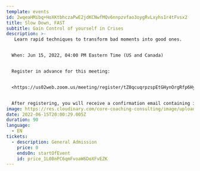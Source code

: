 ```yaml
---
template: events
id: 2wqeaHMibq+HoXKtbhczaPwE2jdKCNwfMQv6nnpzvfao3oygRvLxyhs1r4tFvsx2
title: Slow Down, FAST
subtitle: Gain Control of yourself in Crises
description: >-
   Learn rapid techniques to transform bad moments into good ones. 


  When: Jun 15, 2022, 04:00 PM Eastern Time (US and Canada) 


  Register in advance for this meeting:


  <https://us02web.zoom.us/meeting/register/tZ0qcuqrpzspEtGHynOrgRfp6HyUNY8GjZZw>


  After registering, you will receive a confirmation email containing information about joining the meeting.
image: https://res.cloudinary.com/core-coaching-consulting/image/upload/v1648312183/really_fast_ways_to_slow_down_fafekb.jpg
date: 2022-06-15T20:00:29.005Z
duration: 90
language:
  - EN
tickets:
  - description: General Admission
    price: 0
    endsOn: startOfEvent
    id: price_1L0BnPC6qmFvoaW6DoXFvEZK
---
```

